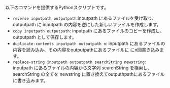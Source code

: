 以下のコマンドを提供するPythonスクリプトです。

- `reverse inputpath outputpath`:inputpath にあるファイルを受け取り、outputpath に inputpath の内容を逆にした新しいファイルを作成します。
- `copy inputpath outputpath`: inputpath にあるファイルのコピーを作成し、outputpath として保存します。
- `duplicate-contents inputpath outputpath n`: inputpath にあるファイルの内容を読み込み、その内容をoutputpathにあるファイルに にn回書き込みます。
- `replace-string inputpath outputpath searchString newstring`: inputpath にあるファイルの内容から文字列 searchString を検索し、searchString の全てを newstring に置き換えてoutputhpathにあるファイルに書き込みます。
